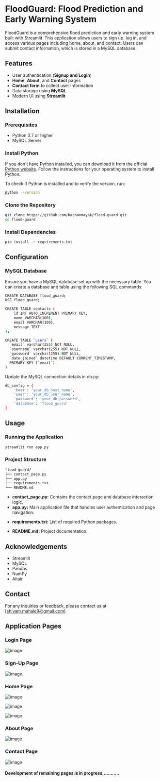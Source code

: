 # FloodGuard: Flood Prediction and Early Warning System

FloodGuard is a comprehensive flood prediction and early warning system built with Streamlit. This application allows users to sign up, log in, and access various pages including home, about, and contact. Users can submit contact information, which is stored in a MySQL database.

## Features

- User authentication (**Signup and Login**)
- **Home**, **About**, and **Contact** pages
- **Contact form** to collect user information
- Data storage using **MySQL**
- Modern UI using **Streamlit**

## Installation

### Prerequisites

- Python 3.7 or higher
- MySQL Server

### Install Python


If you don't have Python installed, you can download it from the official [Python website](https://www.python.org/downloads/). Follow the instructions for your operating system to install Python.

To check if Python is installed and to verify the version, run:

```sh
python --version
```
### Clone the Repository

```sh
git clone https://github.com/bachannayak/flood-guard.git
cd flood-guard
```
### Install Dependencies

```sh
pip install -r requirements.txt
```
## Configuration

### MySQL Database
Ensure you have a MySQL database set up with the necessary table. You can create a database and table using the following SQL commands:
```sh
CREATE DATABASE flood_guard;
USE flood_guard;
```
```sh
CREATE TABLE contacts (
    id INT AUTO_INCREMENT PRIMARY KEY,
    name VARCHAR(100),
    email VARCHAR(100),
    message TEXT
);

CREATE TABLE `users` (
  `email` varchar(255) NOT NULL,
  `username` varchar(255) NOT NULL,
  `password` varchar(255) NOT NULL,
  `date_joined` datetime DEFAULT CURRENT_TIMESTAMP,
  PRIMARY KEY (`email`)
)
```
Update the MySQL connection details in db.py:

```sh
db_config = {
    'host': 'your_db_host_name',
    'user': 'your_db_user_name',
    'password': 'your_db_password',
    'database': 'flood_guard'
}
```

## Usage

### Running the Application

```sh
streamlit run app.py
```

### Project Structure

```sh
flood-guard/
├── contact_page.py
├── app.py
├── requirements.txt
└── README.md
```

- **contact_page.py:** Contains the contact page and database interaction logic.
- **app.py:** Main application file that handles user authentication and page navigation.
+ **requirements.txt:** List of required Python packages.
* **README.md:** Project documentation.

## Acknowledgements
- Streamlit
- MySQL
- Pandas
- NumPy
- Altair

## Contact
For any inquiries or feedback, please contact us at [shivam.mahale9@gmail.com].

## Application Pages

### Login Page

![image](https://github.com/bachannayak/flood-guard/assets/76477737/2a198f5c-a404-4b8c-856d-52b0c4e501ff)

### Sign-Up Page

![image](https://github.com/bachannayak/flood-guard/assets/76477737/f4f80544-cfdd-4497-a955-1b0a3c277bfe)

### Home Page 

![image](https://github.com/bachannayak/flood-guard/assets/76477737/9142ea73-fb87-4e1e-b1a0-5e91943d3807)


![image](https://github.com/bachannayak/flood-guard/assets/76477737/c3f9be52-25f0-4de6-8df6-27d29e3f7d80)

![image](https://github.com/bachannayak/flood-guard/assets/76477737/7ba9f11f-60cb-444d-8358-c3bca5310cd0)

### About Page 

![image](https://github.com/bachannayak/flood-guard/assets/76477737/c078cee1-6373-4b98-a20a-07dc1a525e2e)


### Contact Page

![image](https://github.com/bachannayak/flood-guard/assets/76477737/3d2d4882-41c6-4612-95ba-225937533954)


#### Development of remaining pages is in progress............

